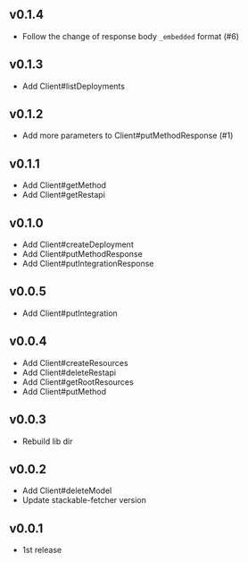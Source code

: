 ## v0.1.4
- Follow the change of response body `_embedded` format (#6)

## v0.1.3
- Add Client#listDeployments

## v0.1.2
- Add more parameters to Client#putMethodResponse (#1)

## v0.1.1
- Add Client#getMethod
- Add Client#getRestapi

## v0.1.0
- Add Client#createDeployment
- Add Client#putMethodResponse
- Add Client#putIntegrationResponse

## v0.0.5
- Add Client#putIntegration

## v0.0.4
- Add Client#createResources
- Add Client#deleteRestapi
- Add Client#getRootResources
- Add Client#putMethod

## v0.0.3
- Rebuild lib dir

## v0.0.2
- Add Client#deleteModel
- Update stackable-fetcher version

## v0.0.1
- 1st release
